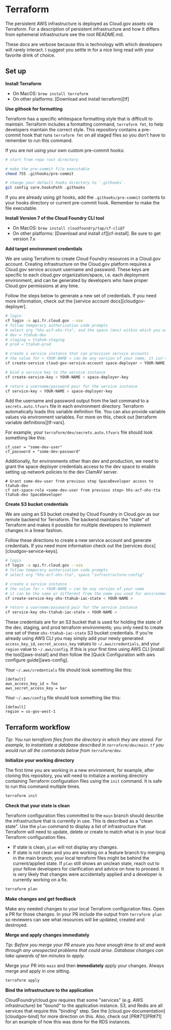 # Terraform

The persistent AWS infrastructure is deployed as Cloud.gov assets via Terraform. For a description of persistent infrastructure and how it differs from ephemeral infrastructure see the root README.md.

These docs are verbose because this is technology with which developers will rarely interact. I suggest you settle in for a nice long read with your favorite drink of choice.

## Set up

**Install Terraform**

- On MacOS: `brew install terraform`
- On other platforms: [Download and install terraform][tf]

**Use githook for formatting**

Terraform has a specific whitespace formatting style that is difficult to maintain. Terraform includes a formatting command, `terraform fmt`, to help developers maintain the correct style. This repository contains a pre-commit hook that runs `terraform fmt` on all staged files so you don't have to remember to run this command.

If you are not using your own custom pre-commit hooks:

```bash
# start from repo root directory

# make the pre-commit file executable
chmod 755 .githooks/pre-commit

# change your default hooks directory to `.githooks`.
git config core.hooksPath .githooks
```

If you are already using git hooks, add the `.githooks/pre-commit` contents to your hooks directory or current pre-commit hook. Remember to make the file executable.

**Install Version 7 of the Cloud Foundry CLI tool**

- On MacOS: `brew install cloudfoundry/tap/cf-cli@7`
- On other platforms: [Download and install cf][cf-install]. Be sure to get version 7.x

**Add target environment credentials**

We are using Terraform to create Cloud Foundry resources in a Cloud.gov account. Creating infrastructure on the Cloud.gov platform requires a Cloud.gov service account username and password. These keys are specific to each cloud.gov organization/space, i.e. each deployment environment, and can be generated by developers who have proper Cloud.gov permissions at any time.

Follow the steps below to generate a new set of credentials. If you need more information, check out the [service account docs][cloudgov-deployer].

```bash
# login
cf login -a api.fr.cloud.gov --sso
# follow temporary authorization code prompts
# select org "hhs-acf-ohs-tta", and the space (env) within which you want to build infrastructure
# dev = ttahub-dev
# staging = ttahub-staging
# prod = ttahub-prod

# create a service instance that can provision service accounts
# the value for < YOUR-NAME > can be any version of your name, it isn't significant
cf create-service cloud-gov-service-account space-deployer < YOUR-NAME >

# bind a service key to the service instance
cf create-service-key < YOUR-NAME > space-deployer-key

# return a username/password pair for the service instance
cf service-key < YOUR-NAME > space-deployer-key
```

Add the username and password output from the last command to a `secrets.auto.tfvars` file in each environment directory. Terraform automatically loads this variable definition file. You can also provide variable values via environment variables. For more on this, check out [terraform variable definitions][tf-vars].

For example, your `terraform/dev/secrets.auto.tfvars` file should look something like this:

```
cf_user = "some-dev-user"
cf_password = "some-dev-password"
```

Additionally, for environments other than dev and production, we need to grant the space deployer
credentials access to the dev space to enable setting up network policies to the dev ClamAV server.

```
# Grant some-dev-user from previous step SpaceDeveloper access to ttahub-dev
cf set-space-role <some-dev-user from previous step> hhs-acf-ohs-tta ttahub-dev SpaceDeveloper
```

**Create S3 bucket credentials**

We are using an S3 bucket created by Cloud Foundry in Cloud.gov as our remote backend for Terraform. The backend maintains the "state" of Terraform and makes it possible for multiple developers to implement changes in a linear fashion.

Follow these directions to create a new service account and generate credentials. If you need more information check out the [services docs][cloudgov-service-keys].

```bash
# login
cf login -a api.fr.cloud.gov --sso
# follow temporary authorization code prompts
# select org "hhs-acf-ohs-tta", space "infrastructure-config"

# create a service instance
# the value for < YOUR-NAME > can be any version of your name
# it can be the same or different from the name you used for environment credentials in the previous step
cf create-service-key ohs-ttahub-iac-state < YOUR-NAME >

# return a username/password pair for the service instance
cf service-key ohs-ttahub-iac-state < YOUR-NAME >
```

These credentials are for an S3 bucket that is used for holding the state of the dev, staging, and prod terraform environments; you only need to create one set of these `ohs-ttahub-iac-state` S3 bucket credentials. If you're already using AWS CLI you may simply add your newly generated `access_key_id`, `secret_access_key` values to `~/.aws/credentials`, and your `region` value to `~/.aws/config`. If this is your first time using AWS CLI [install the tool][aws-install] and then follow the [Quick Configuration with aws configure guide][aws-config].

Your `~/.aws/credentials` file should look something like this:

```
[default]
aws_access_key_id = foo
aws_secret_access_key = bar
```

Your `~/.aws/config` file should look something like this:

```
[default]
region = us-gov-west-1
```

## Terraform workflow

_Tip: You run terraform files from the directory in which they are stored. For example, to instantiate a database described in `terraform/dev/main.tf` you would run all the commands below from `terraform/dev`._

**Initialize your working directory**

The first time you are working in a new environment, for example, after cloning this repository, you will need to initialize a working directory containing Terraform configuration files using the `init` command. It is safe to run this command multiple times.

```bash
terraform init
```

**Check that your state is clean**

Terraform configuration files committed to the `main` branch should describe the infrastructure that is currently in use. This is described as a "clean state". Use the `plan` command to display a list of infrastructure that Terraform will need to update, delete or create to match what is in your local Terraform configuration files.

- If state is clean, `plan` will not display any changes.
- If state is not clean and you are working on a feature branch try merging in the main branch; your local terraform files might be behind the current/applied state. If `plan` still shows an unclean state, reach out to your fellow developers for clarification and advice on how to proceed. It is very likely that changes were accidentally applied and a developer is currently working on a fix.

```bash
terraform plan
```

**Make changes and get feedback**

Make any needed changes to your local Terraform configuration files. Open a PR for those changes. In your PR include the output from `terraform plan` so reviewers can see what resources will be updated, created and destroyed.

**Merge and apply changes immediately**

_Tip: Before you merge your PR ensure you have enough time to sit and work through any unexpected problems that could arise. Database changes can take upwards of ten minutes to apply._

Merge your PR into `main` and then **immediately** apply your changes. Always merge and apply in one sitting.

```bash
terraform apply
```

**Bind the infrastructure to the application**

CloudFoundry/cloud.gov requires that some "services" (e.g. AWS infrastructure) be "bound" to the application instance. S3, and Redis are all services that require this "binding" step. See the [cloud.gov documentation][cloudgov-bind] for more direction on this. Also, check out [PR#71][PR#71] for an example of how this was done for the RDS instances.
